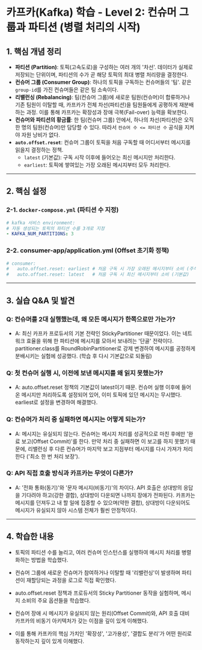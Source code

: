 # 카프카(Kafka) 학습 - Level 2: 컨슈머 그룹과 파티션 (병렬 처리의 시작)

## 1. 핵심 개념 정리
- **파티션 (Partition)**: 토픽(고속도로)을 구성하는 여러 개의 '차선'. 데이터가 실제로 저장되는 단위이며, 파티션의 수가 곧 해당 토픽의 최대 병렬 처리량을 결정한다.
- **컨슈머 그룹 (Consumer Group)**: 하나의 토픽을 구독하는 컨슈머들의 '팀'. 같은 `group-id`를 가진 컨슈머들은 같은 팀 소속이다.
- **리밸런싱 (Rebalancing)**: 팀(컨슈머 그룹)에 새로운 팀원(컨슈머)이 합류하거나 기존 팀원이 이탈할 때, 카프카가 전체 차선(파티션)을 팀원들에게 공평하게 재분배하는 과정. 이를 통해 카프카는 확장성과 장애 극복(Fail-over) 능력을 확보한다.
- **컨슈머와 파티션의 황금률**: 한 팀(컨슈머 그룹) 안에서, 하나의 차선(파티션)은 오직 한 명의 팀원(컨슈머)만 담당할 수 있다. 따라서 `컨슈머 수 <= 파티션 수` 공식을 지켜야 자원 낭비가 없다.
- **`auto.offset.reset`**: 컨슈머 그룹이 토픽을 처음 구독할 때 어디서부터 메시지를 읽을지 결정하는 정책.
    - `latest` (기본값): 구독 시작 이후에 들어오는 최신 메시지만 처리한다.
    - `earliest`: 토픽에 쌓여있는 가장 오래된 메시지부터 모두 처리한다.

---
## 2. 핵심 설정
### 2-1. `docker-compose.yml` (파티션 수 지정)
```yaml
# kafka 서비스 environment:
# 자동 생성되는 토픽의 파티션 수를 3개로 지정
- KAFKA_NUM_PARTITIONS: 3
```

### 2-2. consumer-app/application.yml (Offset 초기화 정책)
```yaml
# consumer:
#   auto.offset.reset: earliest # 처음 구독 시 가장 오래된 메시지부터 소비 (주석 해제 시)
#   auto.offset.reset: latest   # 처음 구독 시 최신 메시지부터 소비 (기본값)
```
---
## 3. 실습 Q&A 및 발견
### Q: 컨슈머를 2대 실행했는데, 왜 모든 메시지가 한쪽으로만 가는가?
- A: 최신 카프카 프로듀서의 기본 전략인 StickyPartitioner 때문이었다. 이는 네트워크 효율을 위해 한 파티션에 메시지를 모아서 보내려는 '단골' 전략이다. partitioner.class를 RoundRobinPartitioner로 강제 변경하여 메시지를 공정하게 분배시키는 실험에 성공했다. (학습 후 다시 기본값으로 되돌림)

### Q: 첫 컨슈머 실행 시, 이전에 보낸 메시지를 왜 읽지 못했는가?
- A: auto.offset.reset 정책의 기본값이 latest이기 때문. 컨슈머 실행 이후에 들어온 메시지만 처리하도록 설정되어 있어, 이미 토픽에 있던 메시지는 무시했다. earliest로 설정을 변경하여 해결했다.

### Q: 컨슈머가 처리 중 실패하면 메시지는 어떻게 되는가?
- A: 메시지는 유실되지 않는다. 컨슈머는 메시지 처리를 성공적으로 마친 후에만 '완료 보고(Offset Commit)'를 한다. 만약 처리 중 실패하면 이 보고를 하지 못했기 때문에, 리밸런싱 후 다른 컨슈머가 마지막 보고 지점부터 메시지를 다시 가져가 처리한다 ('최소 한 번 처리 보장').

### Q: API 직접 호출 방식과 카프카는 무엇이 다른가?
- A: '전화 통화(동기)'와 '문자 메시지(비동기)'의 차이다. API 호출은 상대방의 응답을 기다려야 하고(강한 결합), 상대방이 다운되면 나까지 장애가 전파된다. 카프카는 메시지를 던져두고 내 할 일에 집중할 수 있으며(약한 결합), 상대방이 다운되어도 메시지가 유실되지 않아 시스템 전체가 훨씬 안정적이다.

---
## 4. 학습한 내용
- 토픽의 파티션 수를 늘리고, 여러 컨슈머 인스턴스를 실행하여 메시지 처리를 병렬화하는 방법을 학습했다.

- 컨슈머 그룹에 새로운 컨슈머가 참여하거나 이탈할 때 '리밸런싱'이 발생하며 파티션이 재할당되는 과정을 로그로 직접 확인했다.

- auto.offset.reset 정책과 프로듀서의 Sticky Partitioner 동작을 실험하며, 메시지 소비의 주요 옵션들을 학습했다.

- 컨슈머 장애 시 메시지가 유실되지 않는 원리(Offset Commit)와, API 호출 대비 카프카의 비동기 아키텍처가 갖는 이점을 깊이 있게 이해했다.

- 이를 통해 카프카의 핵심 가치인 '확장성', '고가용성', '결합도 분리'가 어떤 원리로 동작하는지 깊이 있게 이해했다.